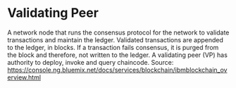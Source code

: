 # Validating Peer

A network node that runs the consensus protocol for the network to validate
transactions and maintain the ledger. Validated transactions are appended
to the ledger, in blocks. If a transaction fails consensus, it is purged from
the block and therefore, not written to the ledger. A validating peer (VP) has
authority to deploy, invoke and query chaincode.
Source: https://console.ng.bluemix.net/docs/services/blockchain/ibmblockchain_overview.html

